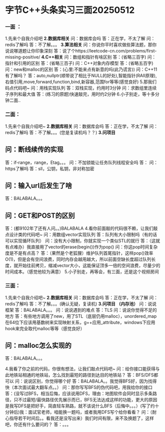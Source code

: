 # 字节C++头条实习三面20250512

### 一面 ：

1.先来个自我介绍吧
**2.数据库相关**
问：数据库会吗
答：正在学，不太了解
问：redis了解吗
答：不了解。。。
**3.算法相关**
问：你说你平时喜欢做些算法题，那你说说哪道题让你印象深刻
答：说了个https://leetcode-cn.com/problems/first-missing-positive/
**4.C++相关**
问：数组和指针有啥区别
答：(省略三百字)
问：指针和引用的区别
答：(省略三百子)
问：C++对象内存模型
答：(省略五百字)
问：new和malloc的区别
答：(心里:不能来点有新意的吗(此乃谎言))
问：C++11有了解吗？
答：auto,nullptr(顺带说了相比于NULL的好处),智能指针(RAII原理),右值引用,move,forward,function,bind,新容器,范围for等等(感觉良好)
5.那我们码点代码吧~
问：用栈实现队列
答：双栈实现，约用时3分钟
问：求数组里连续子序列和最大值
答：(练习的原题)快速敲完，用时约2分钟
6.小子别走，等十多分钟二面..

### 二面：

1.先来个自我介绍吧~
**2.数据库相关**
问：数据库会吗
答：正在学，不太了解
问：redis了解吗
答：不了解。。。(您是复读机吗？？)
**3.问项目**

## 问：断线续传的实现

答：if-range，range，Etag。。。
问：不加锁能让任务队列线程安全吗
答：
问：https了解吗
答：sll，公钥，私钥，非对称加密

## 问：输入url后发生了啥



答：BALABALA。。。

## 问：GET和POST的区别



答：(都9102年了还有人问。。)BALABALA
4.看你前面敲的代码很不赖，让我们敲点设计类的代码吧~
问：用数组vector实现队列
答：队列有大小限制吗（有的话可以实现循环队列）
问：没有大小限制，你就实现一个类似STL的就行
答：（这就有点难办）我直接用了vector的erase(begin())作为pop()
问：你这pop时间复杂度是不是有点高？
答：（果然是个老狐狸）维护队列首尾指针，这样pop()效率O(1)，但是会有空间浪费，同时内存会越用越大，所以前面空缺长度超过队列长度，就开始往前拷贝，缩减vector大小，这能保证顶多一倍的空间浪费，尽量少的时间成本。（感觉他较为满意）
5.小子别走，再等会，有三面，还是这个视频房间

### 三面：

1.先来个自我介绍吧~
**2.数据库相关**
问：数据库会吗
答：正在学，不太了解
问：redis了解吗
答：不了解。。。(确认无疑，复读机)
**3.问项目 （内存池）**
问：说说框架
答：BALABALA。。。
问：说说遇到的难点
答：TLS
问：说说你觉得不足的地方
答：有些地方调用了new，用了STL（底层仍用malloc），unordered_map在64位下应该用基数树来实现映射关系，g++应用_attribute，windows下应用hook来完全取代malloc等等（感觉良好）

## 问：malloc怎么实现的

答：BALABALA。。。

4.我看了你之前的代码，你很有想法，让我们敲点代码吧~
问：给你接口能获得与此地铁站相通的地铁站，怎么找到最短的路径到达目的地铁站？
答：BFS/DFS都可以
问：说说区别，你觉得哪个好
答：BALABALA。。我觉得BFS好，因为找得快（本次面试最大翻车点。。）
问：那你写写BFS的伪代码吧，用我给你的接口
答：(没写过BFS，相当后悔，应该说用DFS，理由：地图软件会同时显示多条路径，只不过最短/最快路径优先展示而已，BFS无法达成这样的功能，更大的原因是我写DFS是把好手，简直轻车熟路，就不该说什么BFS（后悔中。。。）(写了约十分钟后)我：面试官老师，咱能换一题吗，或者我用DFS写个给你看看？
问：（耐心指导若干时间后。。看我还是没写出来）我们时间有限，来不及换题了，这样吧，你还有什么要问的？
答：。。。